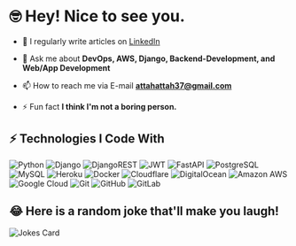
 <h1> 🤓 Hey! Nice to see you.</h1>


- 📝 I regularly write articles on  [LinkedIn](linkedin.com/in/attah-paul-8a1678159/)

- 💬 Ask me about **DevOps, AWS, Django, Backend-Development, and Web/App Development**

- 📫 How to reach me via E-mail **attahattah37@gmail.com**

- ⚡ Fun fact **I think I'm not a boring person.**


## ⚡ Technologies I Code With

![Python](https://img.shields.io/badge/-Python-black?style=flat-square&logo=Python)
![Django](https://img.shields.io/badge/django-%23092E20.svg?style=for-the-badge&logo=django&logoColor=white)
![DjangoREST](https://img.shields.io/badge/DJANGO-REST-ff1709?style=for-the-badge&logo=django&logoColor=white&color=ff1709&labelColor=gray)
![JWT](https://img.shields.io/badge/JWT-black?style=for-the-badge&logo=JSON%20web%20tokens)
![FastAPI](https://img.shields.io/badge/FastAPI-005571?style=for-the-badge&logo=fastapi)
![PostgreSQL](https://img.shields.io/badge/-PostgreSQL-336791?style=flat-square&logo=postgresql)
![MySQL](https://img.shields.io/badge/-MySQL-black?style=flat-square&logo=mysql)
![Heroku](https://img.shields.io/badge/-Heroku-430098?style=flat-square&logo=heroku)
![Docker](https://img.shields.io/badge/-Docker-black?style=flat-square&logo=docker)
![Cloudflare](https://img.shields.io/badge/Cloudflare-F38020?style=for-the-badge&logo=Cloudflare&logoColor=white)
![DigitalOcean](https://img.shields.io/badge/-Digital%20Ocean-darkblue?style=flat-square&logo=digitalocean)
![Amazon AWS](https://img.shields.io/badge/Amazon%20AWS-232F3E?style=flat-square&logo=amazon-aws)
![Google Cloud](https://img.shields.io/badge/Google%20Cloud-black?style=flat-square&logo=google-cloud)
![Git](https://img.shields.io/badge/-Git-black?style=flat-square&logo=git)
![GitHub](https://img.shields.io/badge/-GitHub-181717?style=flat-square&logo=github)
![GitLab](https://img.shields.io/badge/-GitLab-FCA121?style=flat-square&logo=gitlab)



## 😂 Here is a random joke that'll make you laugh!
![Jokes Card](https://readme-jokes.vercel.app/api)

